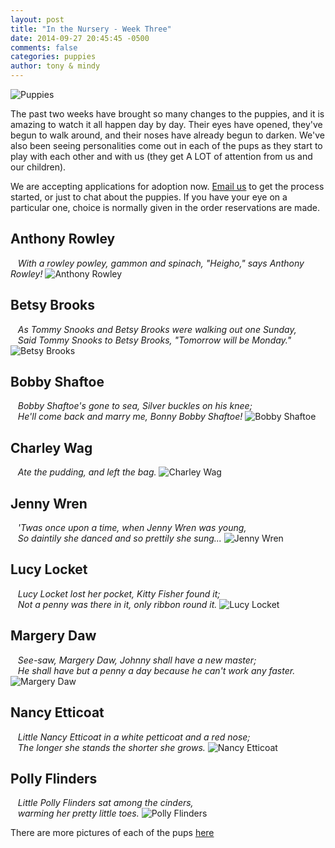 ```yaml
---
layout: post
title: "In the Nursery - Week Three"
date: 2014-09-27 20:45:45 -0500
comments: false
categories: puppies
author: tony & mindy
---
```


![Puppies](/images/puppies-1-circle.png "Puppies")

The past two weeks have brought so many changes to the puppies, and it is amazing to 
watch it all happen day by day. Their eyes have opened, they've begun to walk around,
and their noses have already begun to darken. We've also been seeing personalities come out
in each of the pups as they start to play with each other and with us 
(they get A LOT of attention from us and our children).

We are accepting applications for adoption now. 
<a href="mailto:mindy@halcyonlane.com">Email us</a>
to get the process started,
or just to chat about the puppies. 
If you have your eye on a particular one, choice is normally given in 
the order reservations are made.


## Anthony Rowley  
&nbsp;&nbsp; *With a rowley powley, gammon and spinach, "Heigho," says Anthony Rowley!*
![Anthony Rowley](/images/pups-2014-Sept/week-three/Anthony-Rowley.jpg "Anthony Rowley")

<!-- more -->

## Betsy Brooks
&nbsp;&nbsp; *As Tommy Snooks and Betsy Brooks were walking out one Sunday, <br/>
&nbsp;&nbsp; Said Tommy Snooks to Betsy Brooks, "Tomorrow will be Monday."*
![Betsy Brooks](/images/pups-2014-Sept/week-three/Betsy-Brooks.jpg "Betsy Brooks")

## Bobby Shaftoe
&nbsp;&nbsp; *Bobby Shaftoe's gone to sea, Silver buckles on his knee; <br/>
&nbsp;&nbsp; He'll come back and marry me, Bonny Bobby Shaftoe!*
![Bobby Shaftoe](/images/pups-2014-Sept/week-three/Bobby-Shaftoe.jpg "Bobby Shaftoe")

## Charley Wag
&nbsp;&nbsp; *Ate the pudding, and left the bag.* 
![Charley Wag](/images/pups-2014-Sept/week-three/Charley-Wag.jpg "Charley Wag")

## Jenny Wren
&nbsp;&nbsp; *'Twas once upon a time, when Jenny Wren was young, <br/>
&nbsp;&nbsp; So daintily she danced and so prettily she sung...*
![Jenny Wren](/images/pups-2014-Sept/week-three/Jenny-Wren.jpg "Jenny Wren")

## Lucy Locket
&nbsp;&nbsp; *Lucy Locket lost her pocket, Kitty Fisher found it; <br/>
&nbsp;&nbsp; Not a penny was there in it, only ribbon round it.* 
![Lucy Locket](/images/pups-2014-Sept/week-three/Lucy-Locket.jpg "Lucy Locket")

## Margery Daw
&nbsp;&nbsp; *See-saw, Margery Daw, Johnny shall have a new master; <br/>
&nbsp;&nbsp; He shall have but a penny a day because he can't work any faster.*
![Margery Daw](/images/pups-2014-Sept/week-three/Margery-Daw.jpg "Margery Daw")

## Nancy Etticoat
&nbsp;&nbsp; *Little Nancy Etticoat in a white petticoat and a red nose; <br/>
&nbsp;&nbsp; The longer she stands the shorter she grows.*
![Nancy Etticoat](/images/pups-2014-Sept/week-three/Nancy-Etticoat.jpg "Nancy Etticoat")

## Polly Flinders
&nbsp;&nbsp; *Little Polly Flinders sat among the cinders, <br/>
&nbsp;&nbsp; warming her pretty little toes.*
![Polly Flinders](/images/pups-2014-Sept/week-three/Polly-Flinders.jpg "Polly Flinders")

There are more pictures of each of the pups [here](https://drive.google.com/folderview?id=0B_QwKlzkFhx7UFpEeWk0dXZsMWM&usp=sharing&tid=0B_QwKlzkFhx7Q2FKV1d6SjVpb1U)



